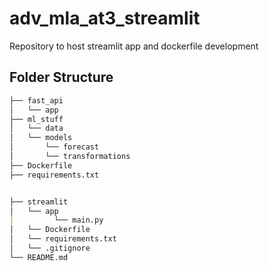 # adv_mla_at3_streamlit
Repository to host streamlit app and dockerfile development

## Folder Structure
```markdown
├── fast_api
│   └── app
├── ml_stuff
│   └── data
│   └── models
│       └── forecast
│       └── transformations
├── Dockerfile
├── requirements.txt


├── streamlit
│   └── app
|         └── main.py
│   └── Dockerfile
│   └── requirements.txt
│   └── .gitignore
└── README.md